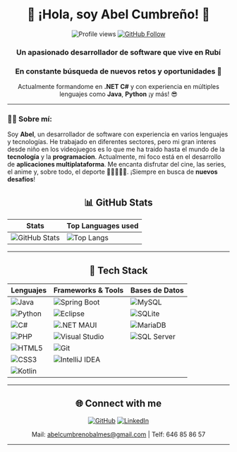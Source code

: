 <div align="center">

# 🌟 **¡Hola, soy Abel Cumbreño!** 🌟 

![Profile views](https://komarev.com/ghpvc/?username=llavefija&color=brightgreen)
[![GitHub Follow](https://img.shields.io/github/followers/llavefija?label=Follow&style=social)](https://github.com/llavefija)


### Un apasionado desarrollador de software que vive en **Rubí**  
### En constante búsqueda de **nuevos retos** y **oportunidades** 🚀

Actualmente formandome en **.NET C#** y con experiencia en múltiples lenguajes como **Java**, **Python** ¡y más! 😎

</div>

---

### **👨‍💻 Sobre mí:**

Soy **Abel**, un desarrollador de software con experiencia en varios lenguajes y tecnologías. He trabajado en diferentes sectores, pero mi gran interes desde niño en los videojuegos es lo que me ha traido hasta el mundo de la **tecnología** y la **programacion**.
Actualmente, mi foco está en el desarrollo de **aplicaciones multiplataforma**. Me encanta disfrutar del cine, las series, el anime y, sobre todo, el deporte 🏃‍♂️🚴‍♂️🥊. ¡Siempre en busca de **nuevos desafíos**!

<div align="center">

## **📊 GitHub Stats**  

| **Stats** | **Top Languages used** |
|----------------|---------------------|
| ![GitHub Stats](https://github-readme-stats.vercel.app/api?username=llavefija&show_icons=true&count_private=true&theme=radical) | ![Top Langs](https://github-readme-stats.vercel.app/api/top-langs/?username=llavefija&layout=compact&theme=radical) |

</div>

---

<div align="center">

## **🚀 Tech Stack**  
| **Lenguajes**          | **Frameworks & Tools** | **Bases de Datos**        |
|------------------------|------------------------|---------------------------|
| ![Java](https://img.shields.io/badge/Java-ED8B00?style=for-the-badge&logo=java&logoColor=white) | ![Spring Boot](https://img.shields.io/badge/SpringBoot-6DB33F?style=for-the-badge&logo=spring&logoColor=white) | ![MySQL](https://img.shields.io/badge/MySQL-4479A1?style=for-the-badge&logo=mysql&logoColor=white) |
| ![Python](https://img.shields.io/badge/Python-3776AB?style=for-the-badge&logo=python&logoColor=white) | ![Eclipse](https://img.shields.io/badge/Eclipse-2C2255?style=for-the-badge&logo=eclipse&logoColor=white) | ![SQLite](https://img.shields.io/badge/SQLite-003B57?style=for-the-badge&logo=sqlite&logoColor=white) |
| ![C#](https://img.shields.io/badge/C%23-239120?style=for-the-badge&logo=c-sharp&logoColor=white) | ![.NET MAUI](https://img.shields.io/badge/.NET_MAUI-512BD4?style=for-the-badge&logo=.net&logoColor=white) | ![MariaDB](https://img.shields.io/badge/MariaDB-003545?style=for-the-badge&logo=mariadb&logoColor=white) |
| ![PHP](https://img.shields.io/badge/PHP-777BB4?style=for-the-badge&logo=php&logoColor=white) | ![Visual Studio](https://img.shields.io/badge/Visual%20Studio-5C2D91?style=for-the-badge&logo=visualstudio&logoColor=white) | ![SQL Server](https://img.shields.io/badge/SQL%20Server-CC2927?style=for-the-badge&logo=microsoftsqlserver&logoColor=white) |
| ![HTML5](https://img.shields.io/badge/HTML5-E34F26?style=for-the-badge&logo=html5&logoColor=white) | ![Git](https://img.shields.io/badge/Git-F05032?style=for-the-badge&logo=git&logoColor=white) |  |
| ![CSS3](https://img.shields.io/badge/CSS3-1572B6?style=for-the-badge&logo=css3&logoColor=white) | ![IntelliJ IDEA](https://img.shields.io/badge/IntelliJ_IDEA-000000?style=for-the-badge&logo=intellij-idea&logoColor=white) |  |
| ![Kotlin](https://img.shields.io/badge/Kotlin-7F52B2?style=for-the-badge&logo=kotlin&logoColor=white) | | |


</div>

---

<div align="center">

## **🌐 Connect with me**

[![GitHub](https://img.shields.io/badge/GitHub-black?logo=github&style=for-the-badge)](https://github.com/llavefija) 
[![LinkedIn](https://img.shields.io/badge/LinkedIn-blue?logo=linkedin&style=for-the-badge)](https://www.linkedin.com/in/abelcp/) 

</div>

<div align="center">
  
Mail: abelcumbrenobalmes@gmail.com | 
Telf: 646 85 86 57

</div>


---
